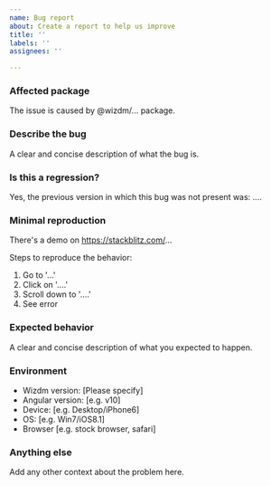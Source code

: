```yaml
---
name: Bug report
about: Create a report to help us improve
title: ''
labels: ''
assignees: ''

---
```


### Affected package
The issue is caused by @wizdm/... package.

### Describe the bug
A clear and concise description of what the bug is.

### Is this a regression?
Yes, the previous version in which this bug was not present was: ....

### Minimal reproduction
There's a demo on https://stackblitz.com/... 
 
Steps to reproduce the behavior:
1. Go to '...'
2. Click on '....'
3. Scroll down to '....'
4. See error

### Expected behavior
A clear and concise description of what you expected to happen.

### Environment
 - Wizdm version: [Please specify]
 - Angular version: [e.g. v10]
 - Device: [e.g. Desktop/iPhone6]
 - OS: [e.g. Win7/iOS8.1]
 - Browser [e.g. stock browser, safari]

### Anything else
Add any other context about the problem here.
